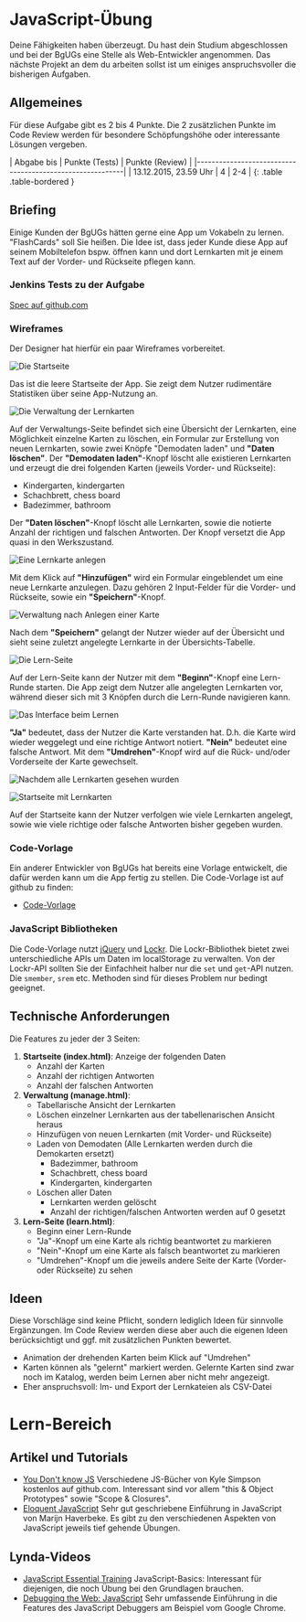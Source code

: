 # JavaScript-Übung

Deine Fähigkeiten haben überzeugt. Du hast dein Studium abgeschlossen und bei der BgUGs eine Stelle als
Web-Entwickler angenommen. Das nächste Projekt an dem du arbeiten sollst ist um einiges anspruchsvoller
die bisherigen Aufgaben.

## Allgemeines

Für diese Aufgabe gibt es 2 bis 4 Punkte. Die 2 zusätzlichen Punkte im Code Review werden für besondere
Schöpfungshöhe oder interessante Lösungen vergeben.

| Abgabe bis            | Punkte (Tests) | Punkte (Review) |
|----------------------------------------------------------|
| 13.12.2015, 23.59 Uhr | 4              | 2-4             |
{: .table .table-bordered }


## Briefing

Einige Kunden der BgUGs hätten gerne eine App um Vokabeln zu lernen. "FlashCards" soll Sie heißen.
Die Idee ist, dass jeder Kunde diese App auf seinem Mobiltelefon bspw. öffnen kann und dort Lernkarten mit je einem
Text auf der Vorder- und Rückseite pflegen kann.


### Jenkins Tests zu der Aufgabe

[Spec auf github.com](https://github.com/HTW-Webtech/ai-webtech-functional-tests/blob/master/spec/exercises/exercise_3_spec.rb)

### Wireframes

Der Designer hat hierfür ein paar Wireframes vorbereitet.

![Die Startseite](exercises/javascript/flashcards-start.png)

Das ist die leere Startseite der App. Sie zeigt dem Nutzer rudimentäre Statistiken über
seine App-Nutzung an.

![Die Verwaltung der Lernkarten](exercises/javascript/flashcards-manage-overview.png)

Auf der Verwaltungs-Seite befindet sich eine Übersicht der Lernkarten, eine Möglichkeit
einzelne Karten zu löschen, ein Formular zur Erstellung von neuen Lernkarten, sowie zwei
Knöpfe "Demodaten laden" und **"Daten löschen"**. Der **"Demodaten laden"**-Knopf löscht alle
existieren Lernkarten und erzeugt die drei folgenden Karten (jeweils Vorder- und Rückseite):

* Kindergarten, kindergarten
* Schachbrett, chess board
* Badezimmer, bathroom

Der **"Daten löschen"**-Knopf löscht alle Lernkarten, sowie die notierte Anzahl der richtigen
und falschen Antworten. Der Knopf versetzt die App quasi in den Werkszustand.

![Eine Lernkarte anlegen](exercises/javascript/flashcards-create-card.png)

Mit dem Klick auf **"Hinzufügen"** wird ein Formular eingeblendet um eine neue Lernkarte anzulegen.
Dazu gehören 2 Input-Felder für die Vorder- und Rückseite, sowie ein **"Speichern"**-Knopf.

![Verwaltung nach Anlegen einer Karte](exercises/javascript/flashcards-manage-with-cards.png)

Nach dem **"Speichern"** gelangt der Nutzer wieder auf der Übersicht und sieht seine zuletzt
angelegte Lernkarte in der Übersichts-Tabelle.

![Die Lern-Seite](exercises/javascript/flashcards-learning.png)

Auf der Lern-Seite kann der Nutzer mit dem **"Beginn"**-Knopf eine Lern-Runde starten. Die App zeigt
dem Nutzer alle angelegten Lernkarten vor, während dieser sich mit 3 Knöpfen durch die Lern-Runde
navigieren kann.

![Das Interface beim Lernen](exercises/javascript/flashcards-learning-ui.png)

**"Ja"** bedeutet, dass der Nutzer die Karte verstanden hat. D.h. die Karte wird
wieder weggelegt und eine richtige Antwort notiert. **"Nein"** bedeutet eine falsche Antwort. Mit
dem **"Umdrehen"**-Knopf wird auf die Rück- und/oder Vorderseite der Karte gewechselt.

![Nachdem alle Lernkarten gesehen wurden](exercises/javascript/flashcards-learning-done.png)

![Startseite mit Lernkarten](exercises/javascript/flashcards-start-with-cards.png)

Auf der Startseite kann der Nutzer verfolgen wie viele Lernkarten angelegt, sowie wie viele
richtige oder falsche Antworten bisher gegeben wurden.


### Code-Vorlage

Ein anderer Entwickler von BgUGs hat bereits eine Vorlage entwickelt, die dafür werden kann um
die App fertig zu stellen. Die Code-Vorlage ist auf github zu finden:

* [Code-Vorlage](https://github.com/HTW-Webtech/ai-webtech-exercise-3-template)


### JavaScript Bibliotheken

Die Code-Vorlage nutzt [jQuery](https://jquery.com/) und [Lockr](https://github.com/tsironis/lockr). Die Lockr-Bibliothek
bietet zwei unterschiedliche APIs um Daten im localStorage zu verwalten. Von der Lockr-API sollten Sie der Einfachheit
halber nur die `set` und `get`-API nutzen. Die `smember`, `srem` etc. Methoden sind für dieses Problem nur bedingt geeignet.


## Technische Anforderungen

Die Features zu jeder der 3 Seiten:

1. **Startseite (index.html)**: Anzeige der folgenden Daten
   * Anzahl der Karten
   * Anzahl der richtigen Antworten
   * Anzahl der falschen Antworten
1. **Verwaltung (manage.html)**:
   * Tabellarische Ansicht der Lernkarten
   * Löschen einzelner Lernkarten aus der tabellenarischen Ansicht heraus
   * Hinzufügen von neuen Lernkarten (mit Vorder- und Rückseite)
   * Laden von Demodaten (Alle Lernkarten werden durch die Demokarten ersetzt)
     * Badezimmer, bathroom
     * Schachbrett, chess board
     * Kindergarten, kindergarten
   * Löschen aller Daten
     * Lernkarten werden gelöscht
     * Anzahl der richtigen/falschen Antworten werden auf 0 gesetzt
1. **Lern-Seite (learn.html)**:
   * Beginn einer Lern-Runde
   * "Ja"-Knopf um eine Karte als richtig beantwortet zu markieren
   * "Nein"-Knopf um eine Karte als falsch beantwortet zu markieren
   * "Umdrehen"-Knopf um die jeweils andere Seite der Karte (Vorder- oder Rückseite) zu sehen


## Ideen

Diese Vorschläge sind keine Pflicht, sondern lediglich Ideen für sinnvolle Ergänzungen. Im Code Review
werden diese aber auch die eigenen Ideen berücksichtigt und ggf. mit zusätzlichen Punkten bewertet.

* Animation der drehenden Karten beim Klick auf "Umdrehen"
* Karten können als "gelernt" markiert werden. Gelernte Karten sind zwar noch im Katalog, werden beim Lernen aber nicht mehr angezeigt.
* Eher anspruchsvoll: Im- und Export der Lernkateien als CSV-Datei


# Lern-Bereich

## Artikel und Tutorials

* [You Don't know JS](https://github.com/getify/You-Dont-Know-JS)
  Verschiedene JS-Bücher von Kyle Simpson kostenlos auf github.com. Interessant sind vor allem
  "this & Object Prototypes" sowie "Scope & Closures".
* [Eloquent JavaScript](http://eloquentjavascript.net)
  Sehr gut geschriebene Einführung in JavaScript von Marijn Haverbeke. Es gibt zu den verschiedenen
  Aspekten von JavaScript jeweils tief gehende Übungen.


## Lynda-Videos

* [JavaScript Essential Training](http://www.lynda.com/JavaScript-tutorials/JavaScript-Essential-Training/81266-2.html)
  JavaScript-Basics: Interessant für diejenigen, die noch Übung bei den Grundlagen brauchen.
* [Debugging the Web: JavaScript](http://www.lynda.com/JavaScript-tutorials/Debugging-Web-JavaScript/383908-2.html)
  Sehr umfassende Einführung in die Features des JavaScript Debuggers am Beispiel vom Google Chrome.
